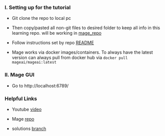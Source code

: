 ### I. Setting up for the tutorial 

- Git clone the repo to local pc

- Then copy/pasted all non-git files to desired folder to keep all info in this learning repo. will be working in [mage_repo](../mage_repo/)

- Follow instructions set by repo [README](https://github.com/mage-ai/mage-zoomcamp/blob/master/README.md) 

- Mage works via docker images/containers. To always have the latest version can always pull from docker hub via `docker pull mageai/mageai:latest`

### II. Mage GUI

- Go to http://localhost:6789/

### Helpful Links 

* Youtube [video](https://www.youtube.com/watch?v=2SV-av3L3-k&t=1s)

* Mage [repo](https://github.com/mage-ai/mage-zoomcamp)

* solutions [branch](https://github.com/mage-ai/mage-zoomcamp/tree/solutions)